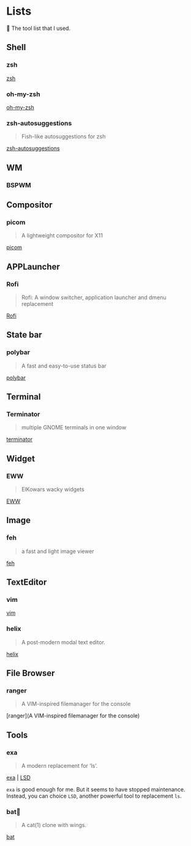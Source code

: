 # Lists
🧰 The tool list that I used. 

## Shell

### zsh
[zsh](https://www.zsh.org/)

### oh-my-zsh
[oh-my-zsh](https://ohmyz.sh/)

### zsh-autosuggestions
> Fish-like autosuggestions for zsh

[zsh-autosuggestions](https://github.com/zsh-users/zsh-autosuggestions)


## WM

### BSPWM

## Compositor

### picom

> A lightweight compositor for X11

[picom](https://github.com/yshui/picom)


## APPLauncher

### Rofi

> Rofi: A window switcher, application launcher and dmenu replacement

[Rofi](https://github.com/davatorium/rofi) 

## State bar

### polybar

> A fast and easy-to-use status bar

[polybar](https://github.com/polybar/polybar)

## Terminal

### Terminator

> multiple GNOME terminals in one window

[terminator](https://github.com/gnome-terminator/terminator)


## Widget

### EWW

> ElKowars wacky widgets

[EWW](https://github.com/elkowar/eww) 


## Image

### feh

> a fast and light image viewer

[feh](https://github.com/derf/feh) 

## TextEditor

### vim

[vim](https://github.com/vim/vim)

### helix

> A post-modern modal text editor.

[helix](https://github.com/helix-editor/helix)

## File Browser

### ranger

> A VIM-inspired filemanager for the console

[ranger](A VIM-inspired filemanager for the console)

## Tools

### exa

> A modern replacement for ‘ls’.

[exa](https://github.com/ogham/exa)  |  [LSD](https://github.com/Peltoche/lsd) 

`exa` is good enough for me. But it seems to have stopped maintenance.
Instead, you can choice `LSD`, another powerful tool to replacement `ls`.

### bat🦇

> A cat(1) clone with wings.

[bat](https://github.com/sharkdp/bat)
